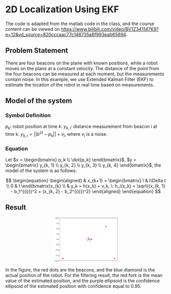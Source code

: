 # 2D Localization Using EKF

The code is adapted from the matlab code in the class, and the course content can be viewed on <https://www.bilibili.com/video/BV1Z341147K9?p=12&vd_source=820cccaac77c148735a6f993eab65694>.

## Problem Statement

There are four beacons on the plane with known positions, while a robot moves on the plane at a constant velocity. The distance of the point from the four beacons can be measured at each moment, but the measurements contain noise. In this example, we use Extended Kalman Filter (EKF) to estimate the location of the robot in real time based on measurements.

## Model of the system

### Symbol Definition

$p_k$: robot position at time $k$.
$y_{k, i}$: distance measurement from beacon i at time k. $y_{k, i}=||b^{(i)} - p_k|| + v_i$, where $v_i$ is a noise.

### Equation

Let $x = \begin{bmatrix} p_k \\ \dot{p_k} \end{bmatrix}$, $y = \begin{bmatrix} y_{k, 1} \\ y_{k, 2} \\ y_{k, 3} \\ y_{k, 4} \end{bmatrix}$, the model of the system is as follows:

$$
\begin{equation}
\begin{aligned}
& x_{k+1} = \begin{bmatrix} I & I\Delta t \\ 0 & I \end{bmatrix}x_{k} \\
& y_k = h(x_k) + v_k, \: h_i(x_k) =  \sqrt{(x_{k, 1} - b_1^{(i)})^2 + (x_{k, 2} - b_2^{(i)})^2}
\end{aligned}
\end{equation}
$$

## Result

<div align="center">
<img src="doc/result.png" width=40% />
</div>

In the figure, the red dots are the beacons, and the blue diamond is the actual position of the robot. For the filtering result, the red fork is the mean value of the estimated position, and the purple ellipsoid is the confidence ellipsoid of the estimated position with confidence equal to 0.95.
